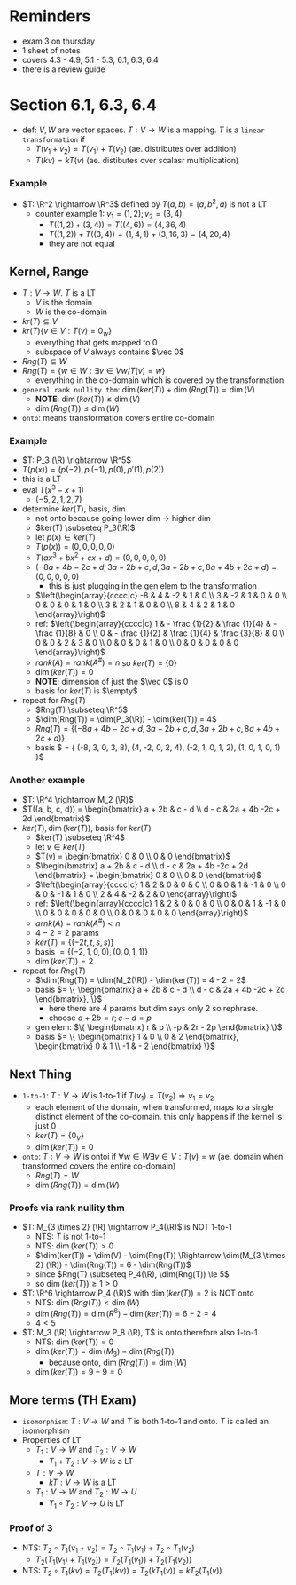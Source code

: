 # Reminders
- exam 3 on thursday
- 1 sheet of notes
- covers 4.3 - 4.9, 5.1 - 5.3, 6.1, 6.3, 6.4
- there is a review guide

# Section 6.1, 6.3, 6.4
- def: $V, W$ are vector spaces. $T: V \rightarrow W$ is a mapping. $T$ is a `linear transformation` if
    - $T(v_1 + v_2) = T(v_1) + T(v_2)$ (ae. distributes over addition)
    - $T(kv) = kT(v)$ (ae. distibutes over scalasr multiplication)

### Example
- $T: \R^2 \rightarrow \R^3$ defined by $T(a, b) = (a, b^2, a)$ is not a LT
    - counter example 1: $v_1 = (1, 2); v_2 = (3, 4)$
        - $T((1, 2) + (3, 4)) = T((4, 6)) = (4, 36, 4)$
        - $T((1, 2)) + T((3, 4)) = (1, 4, 1) + (3, 16, 3) = (4, 20, 4)$
        - they are not equal

## Kernel, Range
- $T: V \rightarrow W$. $T$ is a LT
    - $V$ is the domain
    - $W$ is the co-domain
- $kr(T) \subseteq V$
- $kr(T) \{ v \in V: T(v) = 0_w \}$
    - everything that gets mapped to 0
    - subspace of $V$ always contains $\vec 0$
- $Rng(T) \subseteq W$
- $Rng(T) = \{ w \in W: \exists v \in V w/ T(v) = w \}$
    - everything in the co-domain which is covered by the transformation
- `general rank nullity thm`: $\dim(ker(T)) + \dim(Rng(T)) = \dim(V)$
    - **NOTE**: $\dim(ker(T)) \le \dim(V)$
    - $\dim(Rng(T)) \le \dim(W)$
- `onto`: means transformation covers entire co-domain

### Example
- $T: P_3 (\R) \rightarrow \R^5$
- $T(p(x)) = (p(-2), p'(-1), p(0), p'(1), p(2))$
- this is a LT
- eval $T(x^3 - x + 1)$
    - $(-5, 2, 1, 2, 7)$
- determine $ker(T)$, basis, dim
    - not onto because going lower dim $\rightarrow$ higher dim
    - $ker(T) \subseteq P_3(\R)$
    - let $p(x) \in ker(T)$
    - $T(p(x)) = (0, 0, 0, 0, 0)$
    - $T(ax^3 + bx^2 + cx + d) = (0, 0, 0, 0, 0)$
    - $(-8a + 4b - 2c + d, 3a - 2b + c, d, 3a + 2b + c, 8a + 4b + 2c + d) = (0, 0, 0, 0, 0)$
        - this is just plugging in the gen elem to the transformation
    - $\left(\begin{array}{cccc|c} -8 & 4 & -2 & 1 & 0 \\ 3 & -2 & 1 & 0 & 0 \\ 0 & 0 & 0 & 1 & 0 \\ 3 & 2 & 1 & 0 & 0 \\ 8 & 4 & 2 & 1 & 0 \end{array}\right)$
    - ref: $\left(\begin{array}{cccc|c} 1 & - \frac {1}{2} & \frac {1}{4} & - \frac {1}{8} & 0 \\ 0 & - \frac {1}{2} & \frac {1}{4} & \frac {3}{8} & 0 \\ 0 & 0 & 2 & 3 & 0 \\ 0 & 0 & 0 & 1 & 0 \\ 0 & 0 & 0 & 0 & 0 \end{array}\right)$
    - $rank(A) = rank(A^{\#}) = n$ so $ker(T) = \{ 0 \}$
    - $\dim(ker(T)) = 0$
    - **NOTE**: dimension of just the $\vec 0$ is $0$
    - basis for $ker(T)$ is $\empty$ 
- repeat for $Rng(T)$
    - $Rng(T) \subseteq \R^5$
    - $\dim(Rng(T)) = \dim(P_3(\R)) - \dim(ker(T)) = 4$
    - $Rng(T) = \{ (-8a + 4b - 2c + d, 3a - 2b + c, d, 3a + 2b + c, 8a + 4b + 2c + d) \}$
    - basis $ = \{ (-8, 3, 0, 3, 8), (4, -2, 0, 2, 4), (-2, 1, 0, 1, 2), (1, 0, 1, 0, 1) \}$

### Another example
- $T: \R^4 \rightarrow M_2 (\R)$
- $T((a, b, c, d)) = \begin{bmatrix} a + 2b &  c - d \\ d - c & 2a + 4b -2c + 2d \end{bmatrix}$
- $ker(T), \dim(ker(T)),$ basis for $ker(T)$
    - $ker(T) \subseteq \R^4$
    - let $v \in ker(T)$
    - $T(v) = \begin{bmatrix} 0 & 0 \\ 0 & 0 \end{bmatrix}$
    - $\begin{bmatrix} a + 2b &  c - d \\ d - c & 2a + 4b -2c + 2d \end{bmatrix} = \begin{bmatrix} 0 & 0 \\ 0 & 0 \end{bmatrix}$
    - $\left(\begin{array}{cccc|c} 1 & 2 & 0 & 0 & 0 \\ 0 & 0 & 1 & -1 & 0 \\ 0 & 0 & -1 & 1 & 0 \\ 2 & 4 & -2 & 2 & 0 \end{array}\right)$
    - ref: $\left(\begin{array}{cccc|c} 1 & 2 & 0 & 0 & 0 \\ 0 & 0 & 1 & -1 & 0 \\ 0 & 0 & 0 & 0 & 0 \\ 0 & 0 & 0 & 0 & 0 \end{array}\right)$
    - $arnk(A) = rank(A^{\#}) < n$
    - $4 - 2 = 2$ params
    - $ker(T) = \{ (-2t, t, s, s) \}$
    - basis $= \{ (-2, 1, 0, 0) , (0, 0, 1, 1) \}$
    - $\dim(ker(T)) = 2$
- repeat for $Rng(T)$
    - $\dim(Rng(T)) = \dim(M_2(\R)) - \dim(ker(T)) = 4 - 2 = 2$
    - basis $= \{ \begin{bmatrix} a + 2b &  c - d \\ d - c & 2a + 4b -2c + 2d \end{bmatrix}, \}$
        - here there are 4 params but dim says only 2 so rephrase.
        - choose $a + 2b = r; c - d = p$ 
    - gen elem: $\{ \begin{bmatrix} r &  p \\ -p & 2r - 2p \end{bmatrix} \}$
    - basis $= \{ \begin{bmatrix} 1 &  0 \\ 0 & 2 \end{bmatrix}, \begin{bmatrix} 0 &  1 \\ -1 & - 2 \end{bmatrix} \}$

## Next Thing
- `1-to-1`: $T: V \rightarrow W$ is 1-to-1 if $T(v_1) = T(v_2) \Rightarrow v_1 = v_2$
    - each element of the domain, when transformed, maps to a single distinct element of the co-domain. this only happens if the kernel is just 0
    - $ker(T) = \{ 0_V \}$
    - $\dim (ker(T)) = 0$
- `onto`: $T: V \rightarrow W$ is ontoi if $\forall w \in W \exists v \in V: T(v) = w$ (ae. domain when transformed covers the entire co-domain)
    - $Rng(T) = W$
    - $\dim(Rng(T)) = \dim(W)$

### Proofs via rank nullity thm
- $T: M_{3 \times 2} (\R) \rightarrow P_4(\R)$ is NOT 1-to-1
    - NTS: $T$ is not 1-to-1
    - NTS: $\dim(ker(T)) > 0$
    - $\dim(ker(T)) = \dim(V) - \dim(Rng(T)) \Rightarrow \dim(M_{3 \times 2} (\R)) - \dim(Rng(T)) = 6 - \dim(Rng(T))$
    - since $Rng(T) \subseteq P_4(\R), \dim(Rng(T)) \le 5$
    - so $\dim(ker(T)) \ge 1 > 0$
- $T: \R^6 \rightarrow P_4 (\R)$ with $\dim(ker(T)) = 2$ is NOT onto
    - NTS: $\dim(Rng(T)) < \dim(W)$
    - $\dim(Rng(T)) = \dim(R^6) - \dim(ker(T)) = 6 - 2 = 4$
    - $4 < 5$
- $T: M_3 (\R) \rightarrow P_8 (\R), T$ is onto therefore also 1-to-1
    - NTS: $\dim(ker(T)) = 0$
    - $\dim(ker(T)) = \dim(M_3) - \dim(Rng(T))$
        - because onto, $\dim(Rng(T)) = \dim(W)$
    - $\dim(ker(T)) = 9 - 9 = 0$

## More terms (TH Exam)
- `isomorphism`: $T: V \rightarrow W$ and $T$ is both 1-to-1 and onto. $T$ is called an isomorphism
- Properties of LT
    - $T_1: V \rightarrow  W$ and $T_2: V \rightarrow W$
        - $T_1 + T_2: V \rightarrow W$ is a LT
    - $T: V \rightarrow W$
        - $kT: V \rightarrow W$ is a LT
    - $T_1: V \rightarrow W$ and $T_2: W \rightarrow U$
        - $T_1 \circ T_2: V \rightarrow U$ is LT

### Proof of 3
- NTS: $T_2 \circ T_1 (v_1 + v_2) = T_2 \circ T_1 (v_1) + T_2 \circ T_1 (v_2)$
    - $T_2(T_1(v_1) + T_1(v_2)) = T_2(T_1(v_1)) + T_2(T_1(v_2))$
- NTS: $T_2 \circ T_1 (kv) = T_2(T_1(kv)) = T_2(kT_1(v)) = kT_2(T_1(v))$